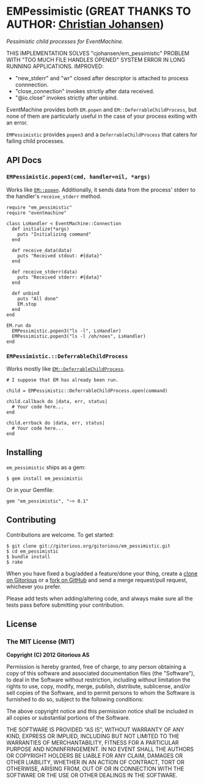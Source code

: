 # EMPessimistic (GREAT THANKS TO AUTHOR: [Christian Johansen](https://github.com/cjohansen))

*Pessimistic child processes for EventMachine.*

THIS IMPLEMENTATION SOLVES "cjohansen/em_pessimistic" PROBLEM WITH "TOO MUCH FILE HANDLES OPENED" SYSTEM ERROR
IN LONG RUNNING APPLICATIONS.
IMPROVED:
   - "new_stderr" and "wr" closed after descriptor is attached to process connnection.
   - "close_connection" invokes strictly after data received.
   - "@io.close" invokes strictly after unbind.

EventMachine provides both `EM.popen` and `EM::DeferrableChildProcess`, but none
of them are particularly useful in the case of your process exiting with an
error.

`EMPessimistic` provides `popen3` and a `DeferrableChildProcess` that caters for
failing child processes.

## API Docs

### `EMPessimistic.popen3(cmd, handler=nil, *args)`

Works like
[`EM::popen`](http://eventmachine.rubyforge.org/EventMachine.html#M000491).
Additionally, it sends data from the process' stderr to the handler's
`receive_stderr` method.

    require "em_pessimistic"
    require "eventmachine"

    class LsHandler < EventMachine::Connection
      def initialize(*args)
        puts "Initializing command"
      end

      def receive_data(data)
        puts "Received stdout: #{data}"
      end

      def receive_stderr(data)
        puts "Received stderr: #{data}"
      end

      def unbind
        puts "All done"
        EM.stop
      end
    end

    EM.run do
      EMPessimistic.popen3("ls -l", LsHandler)
      EMPessimistic.popen3("ls -l /oh/noes", LsHandler)
    end

### `EMPessimistic.::DeferrableChildProcess`

Works mostly like
[`EM::DeferrableChildProcess`](http://eventmachine.rubyforge.org/EventMachine/DeferrableChildProcess.html).

    # I suppose that EM has already been run.

    child = EMPessimistic::DeferrableChildProcess.open(command)

    child.callback do |data, err, status|
      # Your code here...
    end

    child.errback do |data, err, status|
      # Your code here...
    end


## Installing

`em_pessimistic` ships as a gem:

    $ gem install em_pessimistic

Or in your Gemfile:

    gem "em_pessimistic", "~> 0.1"

## Contributing

Contributions are welcome. To get started:

    $ git clone git://gitorious.org/gitorious/em_pessimistic.git
    $ cd em_pessimistic
    $ bundle install
    $ rake

When you have fixed a bug/added a feature/done your thing, create a
[clone on Gitorious](http://gitorious.org/gitorious/em_pessimistic) or a
[fork on GitHub](http://github.com/cjohansen/em_pessimistic) and send a
merge request/pull request, whichever you prefer.

Please add tests when adding/altering code, and always make sure all the tests
pass before submitting your contribution.

## License

### The MIT License (MIT)

**Copyright (C) 2012 Gitorious AS**

Permission is hereby granted, free of charge, to any person obtaining a copy of
this software and associated documentation files (the "Software"), to deal in
the Software without restriction, including without limitation the rights to
use, copy, modify, merge, publish, distribute, sublicense, and/or sell copies of
the Software, and to permit persons to whom the Software is furnished to do so,
subject to the following conditions:

The above copyright notice and this permission notice shall be included in all
copies or substantial portions of the Software.

THE SOFTWARE IS PROVIDED "AS IS", WITHOUT WARRANTY OF ANY KIND, EXPRESS OR
IMPLIED, INCLUDING BUT NOT LIMITED TO THE WARRANTIES OF MERCHANTABILITY, FITNESS
FOR A PARTICULAR PURPOSE AND NONINFRINGEMENT. IN NO EVENT SHALL THE AUTHORS OR
COPYRIGHT HOLDERS BE LIABLE FOR ANY CLAIM, DAMAGES OR OTHER LIABILITY, WHETHER
IN AN ACTION OF CONTRACT, TORT OR OTHERWISE, ARISING FROM, OUT OF OR IN
CONNECTION WITH THE SOFTWARE OR THE USE OR OTHER DEALINGS IN THE SOFTWARE.
